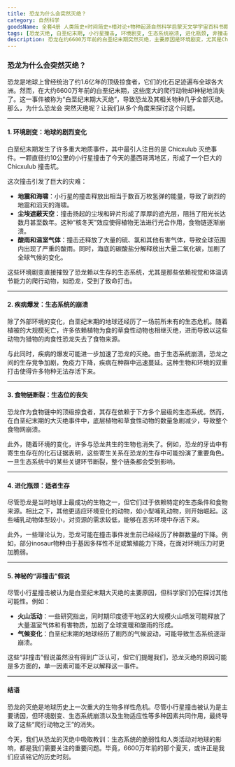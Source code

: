 ```yaml
---
title: 恐龙为什么会突然灭绝？
category: 自然科学
goodsName: 全套4册 人类简史+时间简史+相对论+物种起源自然科学启蒙天文学宇宙百科书籍 生物学遗传学自然科学
tags: [恐龙灭绝, 白垩纪末期, 小行星撞击, 环境剧变, 生态系统崩溃, 进化瓶颈, 非撞击假说]
description: 恐龙在约6600万年前的白垩纪末期突然灭绝，主要原因是环境剧变，尤其是Chicxulub小行星撞击地球引发的一系列灾难如地震、海啸、尘埃遮蔽天空等导致生态系统崩溃。此外，疾病爆发、食物链断裂及进化瓶颈也是重要因素。尽管小行星撞击是主要原因，火山活动和气候变化等“非撞击”假说也为恐龙灭绝提供了多元解释。恐龙灭绝提醒我们关注生态系统的脆弱性和环境保护的重要性。
---
```

### 恐龙为什么会突然灭绝？

恐龙是地球上曾经统治了约1.6亿年的顶级掠食者，它们的化石足迹遍布全球各大洲。然而，在大约6600万年前的白垩纪末期，这些庞大的爬行动物却神秘地消失了。这一事件被称为“白垩纪末期大灭绝”，导致恐龙及其相关物种几乎全部灭绝。那么，为什么恐龙会
突然灭绝呢？让我们从多个角度来探讨这个问题。

---

#### 1. **环境剧变：地球的剧烈变化**

白垩纪末期发生了许多重大地质事件，其中最引人注目的是 Chicxulub 灭绝事件。一颗直径约10公里的小行星撞击了今天的墨西哥湾地区，形成了一个巨大的 Chicxulub 撞击坑。

这次撞击引发了巨大的灾难：

- **地震和海啸**：小行星的撞击释放出相当于数百万枚氢弹的能量，导致了剧烈的地震和滔天的海啸。
- **尘埃遮蔽天空**：撞击扬起的尘埃和碎片形成了厚厚的遮光层，阻挡了阳光长达数月甚至数年。这种“核冬天”效应使得植物无法进行光合作用，食物链逐渐崩溃。
- **酸雨和温室气体**：撞击还释放了大量的硫、氯和其他有害气体，导致全球范围内出现了严重的酸雨。同时，海底的碳酸盐分解释放出大量二氧化碳，加剧了全球气候的变化。

这些环境剧变直接摧毁了恐龙赖以生存的生态系统，尤其是那些依赖视觉和体温调节能力的爬行动物，如恐龙，受到了致命打击。

---

#### 2. **疾病爆发：生态系统的崩溃**

除了外部环境的变化，白垩纪末期的地球还经历了一场前所未有的生态危机。随着植被的大规模死亡，许多依赖植物为食的草食性动物也相继灭绝，进而导致以这些动物为猎物的肉食性恐龙失去了食物来源。

与此同时，疾病的爆发可能进一步加速了恐龙的灭绝。由于生态系统崩溃，恐龙之间的生存竞争加剧，免疫力下降，疾病在种群中迅速蔓延。这种生物和环境的双重打击使得许多物种无法存活下来。

---

#### 3. **食物链断裂：生态位的丧失**

恐龙作为食物链中的顶级掠食者，其存在依赖于下方多个层级的生态系统。然而，在白垩纪末期的大灭绝事件中，底层植物和草食性动物的数量急剧减少，导致整个食物网崩溃。

此外，随着环境的变化，许多与恐龙共生的生物也消失了。例如，恐龙的牙齿中有寄生虫存在的化石证据表明，这些寄生关系在恐龙的生存中可能扮演了重要角色。一旦生态系统中的某些关键环节断裂，整个链条都会受到影响。

---

#### 4. **进化瓶颈：适者生存**

尽管恐龙是当时地球上最成功的生物之一，但它们过于依赖特定的生态条件和食物来源。相比之下，其他更适应环境变化的动物，如小型哺乳动物，则开始崛起。这些哺乳动物体型较小，对资源的需求较低，能够在恶劣环境中存活下来。

此外，一些理论认为，恐龙可能在撞击事件发生前已经经历了种群数量的下降。例如，部分inosaur物种由于基因多样性不足或繁殖能力下降，在面对环境压力时更加脆弱。

---

#### 5. **神秘的“非撞击”假说**

尽管小行星撞击被认为是白垩纪末期大灭绝的主要原因，但科学家们仍在探讨其他可能性。例如：

- **火山活动**：一些研究指出，同时期印度德干地区的大规模火山喷发可能释放了大量温室气体和有害物质，加剧了全球变暖和酸雨的形成。
- **气候变化**：白垩纪末期的地球经历了剧烈的气候波动，可能导致生态系统逐渐崩溃。

这些“非撞击”假说虽然没有得到广泛认可，但它们提醒我们，恐龙灭绝的原因可能是多方面的，单一因素可能不足以解释这一事件。

---

#### 结语

恐龙的灭绝是地球历史上一次重大的生物多样性危机。尽管小行星撞击被认为是主要诱因，但环境剧变、生态系统崩溃以及生物适应性等多种因素共同作用，最终导致了这些“爬行动物之王”的消失。

今天，我们从恐龙的灭绝中吸取教训：生态系统的脆弱性和人类活动对地球的影响，都是我们需要关注的重要问题。毕竟，6600万年前的那个夏天，或许正是我们应该铭记的历史时刻。